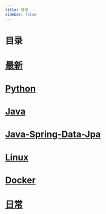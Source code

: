 ```yaml
---
title: 目录
sidebar: false
---
```

# 目录
# [最新](last.md)
# [Python](python/)
# [Java](java/)
# [Java-Spring-Data-Jpa](java-spring-data-jpa/)
# [Linux](linux/)
# [Docker](docker/)
# [日常](diary/)

